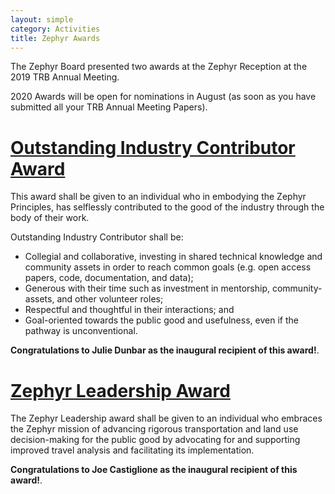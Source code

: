 ```yaml
---
layout: simple
category: Activities
title: Zephyr Awards
---
```


The Zephyr Board presented two awards at the Zephyr Reception at the 2019 TRB Annual Meeting. 

2020 Awards will be open for nominations in August (as soon as you have submitted all your TRB Annual Meeting Papers). 

# [Outstanding Industry Contributor Award](/industry-contributor-award)
This award shall be given to an individual who in embodying the Zephyr Principles, has selflessly contributed to the good of the industry through the body of their work.

Outstanding Industry Contributor shall be:

 - Collegial and collaborative, investing in shared technical knowledge and community assets in order to reach common goals (e.g. open access papers, code, documentation, and data);  
 - Generous with their time such as investment in mentorship, community-assets, and other volunteer roles;  
 - Respectful and thoughtful in their interactions; and  
 - Goal-oriented towards the public good and usefulness, even if the pathway is unconventional.

**Congratulations to Julie Dunbar as the inaugural recipient of this award!**. 

# [Zephyr Leadership Award](/leadership-award)
The Zephyr Leadership award shall be given to an individual who embraces the Zephyr mission of advancing rigorous transportation and land use decision-making for the public good by advocating for and supporting improved travel analysis and facilitating its implementation.

**Congratulations to Joe Castiglione as the inaugural recipient of this award!**. 


